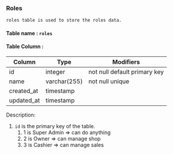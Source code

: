 ### Roles

    roles table is used to store the roles data.

#### Table name : `roles`

#### Table Column :

| Column     | Type         | Modifiers                    |
| ---------- | ------------ | ---------------------------- |
| id         | integer      | not null default primary key |
| name       | varchar(255) | not null unique              |
| created_at | timestamp    |                              |
| updated_at | timestamp    |                              |

Description:

1. `id` is the primary key of the table.
   1. 1 is Super Admin => can do anything
   2. 2 is Owner => can manage shop
   3. 3 is Cashier => can manage sales

